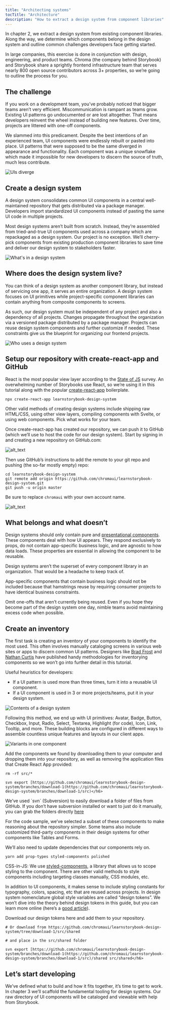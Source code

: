 ```yaml
---
title: "Architecting systems"
tocTitle: "Architecture"
description: "How to extract a design system from component libraries"
---
```


In chapter 2, we extract a design system from existing component libraries. Along the way, we determine which components belong in the design system and outline common challenges developers face getting started.

In large companies, this exercise is done in conjunction with design, engineering, and product teams. Chroma (the company behind Storybook) and Storybook share a sprightly frontend infrastructure team that serves nearly 800 open source contributors across 3+ properties, so we’re going to outline the process for you.

## The challenge

If you work on a development team, you’ve probably noticed that bigger teams aren’t very efficient. Miscommunication is rampant as teams grow. Existing UI patterns go undocumented or are lost altogether. That means developers reinvent the wheel instead of building new features. Over time, projects are littered with one-off components.

We slammed into this predicament. Despite the best intentions of an experienced team, UI components were endlessly rebuilt or pasted into place. UI patterns that were supposed to be the same diverged in appearance and functionality. Each component was a unique snowflake which made it impossible for new developers to discern the source of truth, much less contribute.

![UIs diverge](/design-systems-for-developers/design-system-inconsistent-buttons.jpg)

## Create a design system

A design system consolidates common UI components in a central well-maintained repository that gets distributed via a package manager. Developers import standardized UI components instead of pasting the same UI code in multiple projects.

Most design systems aren’t built from scratch. Instead, they’re assembled from tried-and-true UI components used across a company which are repackaged as a design system. Our project is no exception. We’ll cherry-pick components from existing production component libraries to save time and deliver our design system to stakeholders faster.

![What's in a design system](/design-systems-for-developers/design-system-contents.jpg)

## Where does the design system live?

You can think of a design system as another component library, but instead of servicing one app, it serves an entire organization. A design system focuses on UI primitives while project-specific component libraries can contain anything from composite components to screens.

As such, our design system must be independent of any project and also a dependency of all projects. Changes propagate throughout the organization via a versioned package distributed by a package manager. Projects can reuse design system components and further customize if needed. These constraints give us the blueprint for organizing our frontend projects.

![Who uses a design system](/design-systems-for-developers/design-system-consumers.jpg)

## Setup our repository with create-react-app and GitHub

React is the most popular view layer according to the [State of JS](https://stateofjs.com/) survey. An overwhelming number of Storybooks use React, so we’re using it in this tutorial along with the popular [create-react-app](https://github.com/facebook/create-react-app) boilerplate.

```
npx create-react-app learnstorybook-design-system
```

<div class="aside">Other valid methods of creating design systems include shipping raw HTML/CSS, using other view layers, compiling components with Svelte, or using web components. Pick what works for your team.</div>

Once create-react-app has created our repository, we can push it to GitHub (which we’ll use to host the code for our design system). Start by signing in and creating a new repository on GitHub.com:

![alt_text](/design-systems-for-developers/Feedback-wanted6.png)

Then use GitHub’s instructions to add the remote to your git repo and pushing (the so-far mostly empty) repo:

```
cd learnstorybook-design-system
git remote add origin https://github.com/chromaui/learnstorybook-design-system.git
git push -u origin master
```

Be sure to replace `chromaui` with your own account name.

![alt_text](/design-systems-for-developers/Feedback-wanted7.png)

## What belongs and what doesn’t

Design systems should only contain pure and [presentational components](https://medium.com/@dan_abramov/smart-and-dumb-components-7ca2f9a7c7d0). These components deal with how UI appears. They respond exclusively to props, do not contain app-specific business logic, and are agnostic to how data loads. These properties are essential in allowing the component to be reusable.

Design systems aren’t the superset of every component library in an organization. That would be a headache to keep track of.

App-specific components that contain business logic should not be included because that hamstrings reuse by requiring consumer projects to have identical business constraints.

Omit one-offs that aren’t currently being reused. Even if you hope they become part of the design system one day, nimble teams avoid maintaining excess code when possible.

## Create an inventory

The first task is creating an inventory of your components to identify the most used. This often involves manually cataloging screens in various web sites or apps to discern common UI patterns. Designers like [Brad Frost](http://bradfrost.com/blog/post/interface-inventory/) and [Nathan Curtis](https://medium.com/eightshapes-llc/the-component-cut-up-workshop-1378ae110517) have published handy methodologies for inventorying components so we won’t go into further detail in this tutorial.

Useful heuristics for developers:

- If a UI pattern is used more than three times, turn it into a reusable UI component.
- If a UI component is used in 3 or more projects/teams, put it in your design system.

![Contents of a design system](/design-systems-for-developers/design-system-grid.png)

Following this method, we end up with UI primitives: Avatar, Badge, Button, Checkbox, Input, Radio, Select, Textarea, Highlight (for code), Icon, Link, Tooltip, and more. These building blocks are configured in different ways to assemble countless unique features and layouts in our client apps.

![Variants in one component](/design-systems-for-developers/design-system-consolidate-into-one-button.jpg)

Add the components we found by downloading them to your computer and dropping them into your repository, as well as removing the application files that Create React App provided:

```
rm -rf src/*

svn export [https://github.com/chromaui/learnstorybook-design-system/branches/download-1(https://github.com/chromaui/learnstorybook-design-system/branches/download-1/src)</h6>

```

<div class="aside">
<p>We’ve used `svn` (Subversion) to easily download a folder of files from GitHub. If you don’t have subversion installed or want to just do it manually, you can grab the folders directly <a href="https://github.com/chromaui/learnstorybook-design-system/tree/download-1/src">here</a></p>

<p>
For the code sample, we’ve selected a subset of these components to make reasoning about the repository simpler. Some teams also include customized third-party components in their design systems for other components like Tables and Forms.</p></div>

We’ll also need to update dependencies that our components rely on.

```
yarn add prop-types styled-components polished
```

<div class="aside">CSS-in-JS: We use <a href="https://www.styled-components.com">styled-components</a>, a library that allows us to scope styling to the component. There are other valid methods to style components including targeting classes manually, CSS modules, etc.</div>

In addition to UI components, it makes sense to include styling constants for typography, colors, spacing, etc that are reused across projects. In design system nomenclature global style variables are called “design tokens”. We won’t dive into the theory behind design tokens in this guide, but you can learn more online (here’s a [good article](https://medium.com/eightshapes-llc/tokens-in-design-systems-25dd82d58421)).

Download our design tokens here and add them to your repository.

```
# Or download from https://github.com/chromaui/learnstorybook-design-system/tree/download-1/src/shared

# and place in the src/shared folder

svn export [https://github.com/chromaui/learnstorybook-design-system/branches/download-1(https://github.com/chromaui/learnstorybook-design-system/branches/download-1/src)/shared src/shared</h6>

```

## Let’s start developing

We’ve defined what to build and how it fits together, it’s time to get to work. In chapter 3 we’ll scaffold the fundamental tooling for design systems. Our raw directory of UI components will be cataloged and viewable with help from Storybook.
